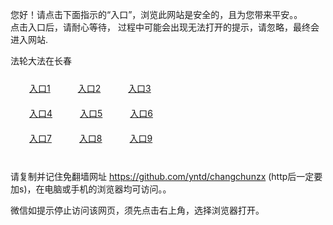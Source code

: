 您好！请点击下面指示的“入口”，浏览此网站是安全的，且为您带来平安。。 <br/>
点击入口后，请耐心等待， 过程中可能会出现无法打开的提示，请忽略，最终会进入网站. </br>

法轮大法在长春<br/>
<div style="padding:10px"><a style="margin:20px" target="_blank" href="https://dyk9t58s5jkmn.cloudfront.net/2Qpsp?batbdn" id="ccLink1" rel="nofollow">入口1</a> <a target="_blank" style="margin:20px" href="https://d29eyzc1rrwzg6.cloudfront.net/2Qpsp?skihoq" id="ccLink2" rel="nofollow">入口2</a> <a style="margin:20px" target="_blank" href="https://dvt2biwfgdlfw.cloudfront.net/2Qpsp?qnkoexj" id="ccLink3" rel="nofollow">入口3</a></div>

<div style="padding:10px" ><a style="margin:20px" target="_blank" href="https://dyk9t58s5jkmn.cloudfront.net/2Qpsp?batbdn" id="ccLink4" rel="nofollow">入口4</a> <a style="margin:20px" href="https://d29eyzc1rrwzg6.cloudfront.net/2Qpsp?skihoq" target="_blank" id="ccLink5" rel="nofollow">入口5</a> <a style="margin:20px" href="https://dvt2biwfgdlfw.cloudfront.net/2Qpsp?qnkoexj" target="_blank" id="ccLink6" rel="nofollow">入口6</a></div>

<div style="padding:10px"><a style="margin:20px" target="_blank" href="https://dyk9t58s5jkmn.cloudfront.net/2Qpsp?batbdn" id="ccLink7" rel="nofollow">入口7</a> <a style="margin:20px" href="https://d29eyzc1rrwzg6.cloudfront.net/2Qpsp?skihoq" target="_blank" id="ccLink8" rel="nofollow">入口8</a> <a style="margin:20px" target="_blank" href="https://dvt2biwfgdlfw.cloudfront.net/2Qpsp?qnkoexj" id="ccLink9" rel="nofollow">入口9</a></div>

<br/>



请复制并记住免翻墙网址 https://github.com/yntd/changchunzx (http后一定要加s)，在电脑或手机的浏览器均可访问。。<br/>

微信如提示停止访问该网页，须先点击右上角，选择浏览器打开。
